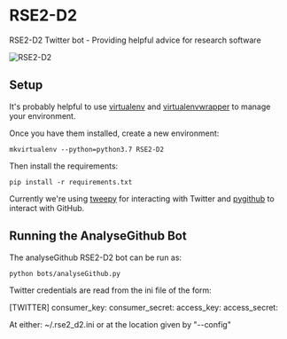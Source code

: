 # RSE2-D2
RSE2-D2 Twitter bot - Providing helpful advice for research software 

![RSE2-D2](https://mir-s3-cdn-cf.behance.net/project_modules/disp/9c2f1f9986639.560dd95e62864.png)

## Setup

It's probably helpful to use [virtualenv](https://virtualenv.pypa.io) and [virtualenvwrapper](https://virtualenvwrapper.readthedocs.io/en/latest/) to manage your environment.

Once you have them installed, create a new environment:

```mkvirtualenv --python=python3.7 RSE2-D2```

Then install the requirements:

```pip install -r requirements.txt```

Currently we're using [tweepy](http://tweepy.readthedocs.org) for interacting with Twitter and [pygithub](https://pygithub.readthedocs.io) to interact with GitHub.

## Running the AnalyseGithub Bot

The analyseGithub RSE2-D2 bot can be run as:

```python bots/analyseGithub.py ```

Twitter credentials are read from the ini file of the form:

[TWITTER]
consumer_key:
consumer_secret:
access_key:
access_secret:

At either: ~/.rse2_d2.ini or at the location given by "--config"
